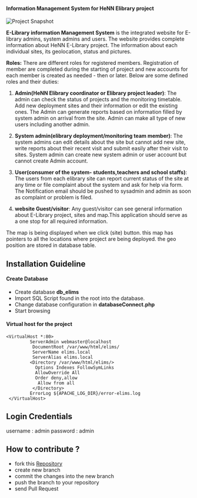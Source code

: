 #### Information Management System for HeNN Elibrary project

![Project Snapshot](http://i76.photobucket.com/albums/j5/alexshr/elims_info_zps5uxvj2ew.png)

**E-Library information Management System** is the integrated website for E-library admins,
system admins and users. The website provides complete information about HeNN E-Library
project. The information about each individual sites, its geolocation, status and pictures.

**Roles:** There are different roles for registered members. Registration of member are completed
during the starting of project and new accounts for each member is created as needed - then or 
later. Below are some defined roles and their duties:

1. **Admin(HeNN Elibrary coordinator or Elibrary project leader)**: The admin can check the status
of projects and the monitoring timetable. Add new deployment sites and their information or
edit the existing ones. The Admin can generate reports based on information filled by 
system admin on arrival from the site. Admin can make all type of new users including another admin. 

2. **System admin(elibrary deployment/monitoring team member)**: The system admins can edit 
details about the site but cannot add new site, write reports about their recent visit 
and submit easily after their visit to sites. System admin can create new system admin 
or user account but cannot create Admin account.

3. **User(consumer of the system- students,teachers and school staffs)**: The users from each
elibrary site can report current status of the site at any time or  file complaint about the
system and ask for help via form. The Notification email should be pushed to sysadmin and admin
as soon as complaint or problem is filed. 

4. **website Guest/visitor**: Any guest/visitor can see general information about E-Library project,
sites and map.This application should serve as a one stop for all required information.

The map is being displayed when we click (site) button. this map has pointers to all the
locations where project are being deployed. the geo position are stored in database table.

## Installation Guideline

#### Create Database
- Create database **db_elims**
- Import SQL Script found in the root into the database.
- Change database configuration in **databaseConnect.php**
- Start browsing
 
#### Virtual host for the project

```
<VirtualHost *:80>
         ServerAdmin webmaster@localhost
          DocumentRoot /var/www/html/elims/
          ServerName elims.local
          ServerAlias elims.local
         <Directory /var/www/html/elims/>
           Options Indexes FollowSymLinks
           AllowOverride All
           Order deny,allow
            Allow from all
          </Directory>
         ErrorLog ${APACHE_LOG_DIR}/error-elims.log
 </VirtualHost>
```
 
## Login Credentials
username : admin
password : admin
 
## How to contribute ?
- fork this [Repository]
- create new branch
- commit the changes into the new branch
- push the branch to your repository
- send Pull Request

[Repository]:https://github.com/foss-np/elibrary-IMS
